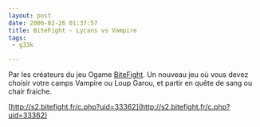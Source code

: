```yaml
---
layout: post
date: 2006-02-26 01:37:57
title: BiteFight - Lycans vs Vampire
tags:
 - g33k

---
```


Par les créateurs du jeu Ogame [BiteFight](http://s2.bitefight.fr/). 
Un nouveau jeu où vous devez choisir votre camps Vampire ou Loup Garou, et partir en quête de sang ou chair fraiche.

[http://s2.bitefight.fr/c.php?uid=33362](http://s2.bitefight.fr/c.php?uid=33362)
